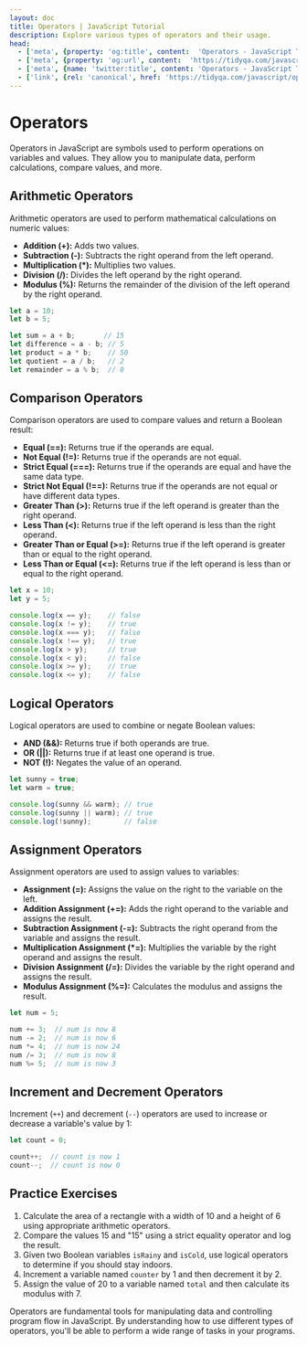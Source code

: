 ```yaml
---
layout: doc
title: Operators | JavaScript Tutorial
description: Explore various types of operators and their usage.
head:
  - ['meta', {property: 'og:title', content:  'Operators - JavaScript Tutorial' }]
  - ['meta', {property: 'og:url', content:  'https://tidyqa.com/javascript/operators/' }] 
  - ['meta', {name: 'twitter:title', content: 'Operators - JavaScript Tutorial'}]
  - ['link', {rel: 'canonical', href: 'https://tidyqa.com/javascript/operators/'}]
---
```


# Operators

Operators in JavaScript are symbols used to perform operations on variables and values. They allow you to manipulate data, perform calculations, compare values, and more.

## Arithmetic Operators

Arithmetic operators are used to perform mathematical calculations on numeric values:

- **Addition (+):** Adds two values.
- **Subtraction (-):** Subtracts the right operand from the left operand.
- **Multiplication (*):** Multiplies two values.
- **Division (/):** Divides the left operand by the right operand.
- **Modulus (%):** Returns the remainder of the division of the left operand by the right operand.

```javascript
let a = 10;
let b = 5;

let sum = a + b;       // 15
let difference = a - b; // 5
let product = a * b;    // 50
let quotient = a / b;   // 2
let remainder = a % b;  // 0
```

## Comparison Operators

Comparison operators are used to compare values and return a Boolean result:

- **Equal (==):** Returns true if the operands are equal.
- **Not Equal (!=):** Returns true if the operands are not equal.
- **Strict Equal (===):** Returns true if the operands are equal and have the same data type.
- **Strict Not Equal (!==):** Returns true if the operands are not equal or have different data types.
- **Greater Than (>):** Returns true if the left operand is greater than the right operand.
- **Less Than (<):** Returns true if the left operand is less than the right operand.
- **Greater Than or Equal (>=):** Returns true if the left operand is greater than or equal to the right operand.
- **Less Than or Equal (<=):** Returns true if the left operand is less than or equal to the right operand.

```javascript
let x = 10;
let y = 5;

console.log(x == y);    // false
console.log(x != y);    // true
console.log(x === y);   // false
console.log(x !== y);   // true
console.log(x > y);     // true
console.log(x < y);     // false
console.log(x >= y);    // true
console.log(x <= y);    // false
```

## Logical Operators

Logical operators are used to combine or negate Boolean values:

- **AND (&&):** Returns true if both operands are true.
- **OR (||):** Returns true if at least one operand is true.
- **NOT (!):** Negates the value of an operand.

```javascript
let sunny = true;
let warm = true;

console.log(sunny && warm); // true
console.log(sunny || warm); // true
console.log(!sunny);        // false
```

## Assignment Operators

Assignment operators are used to assign values to variables:

- **Assignment (=):** Assigns the value on the right to the variable on the left.
- **Addition Assignment (+=):** Adds the right operand to the variable and assigns the result.
- **Subtraction Assignment (-=):** Subtracts the right operand from the variable and assigns the result.
- **Multiplication Assignment (*=):** Multiplies the variable by the right operand and assigns the result.
- **Division Assignment (/=):** Divides the variable by the right operand and assigns the result.
- **Modulus Assignment (%=):** Calculates the modulus and assigns the result.

```javascript
let num = 5;

num += 3;  // num is now 8
num -= 2;  // num is now 6
num *= 4;  // num is now 24
num /= 3;  // num is now 8
num %= 5;  // num is now 3
```

## Increment and Decrement Operators

Increment (`++`) and decrement (`--`) operators are used to increase or decrease a variable's value by 1:

```javascript
let count = 0;

count++;  // count is now 1
count--;  // count is now 0
```

## Practice Exercises

1. Calculate the area of a rectangle with a width of 10 and a height of 6 using appropriate arithmetic operators.
2. Compare the values 15 and "15" using a strict equality operator and log the result.
3. Given two Boolean variables `isRainy` and `isCold`, use logical operators to determine if you should stay indoors.
4. Increment a variable named `counter` by 1 and then decrement it by 2.
5. Assign the value of 20 to a variable named `total` and then calculate its modulus with 7.

Operators are fundamental tools for manipulating data and controlling program flow in JavaScript. By understanding how to use different types of operators, you'll be able to perform a wide range of tasks in your programs.